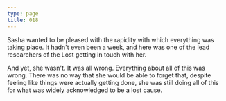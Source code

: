 ```yaml
---
type: page
title: 018
---
```


<!-- -->

Sasha wanted to be pleased with the rapidity with which everything was taking place. It hadn't even been a week, and here was one of the lead researchers of the Lost getting in touch with her.

And yet, she wasn't. It was all wrong. Everything about all of this was wrong. There was no way that she would be able to forget that, despite feeling like things were actually getting done, she was still doing all of this for what was widely acknowledged to be a lost cause.
